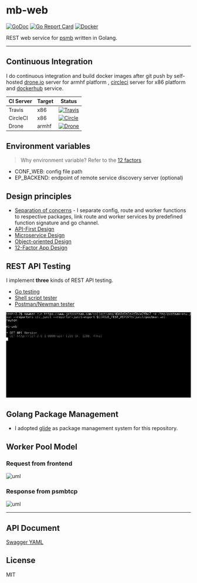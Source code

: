 # mb-web

[![GoDoc](https://godoc.org/github.com/taka-wang/mb-web?status.svg)](http://godoc.org/github.com/taka-wang/mb-web)
[![Go Report Card](https://goreportcard.com/badge/github.com/taka-wang/mb-web)](https://goreportcard.com/report/github.com/taka-wang/mb-web)
[![Docker](https://img.shields.io/badge/docker-ready-brightgreen.svg)](https://hub.docker.com/r/edgepro/mb-web)

REST web service for [psmb](https://github.com/taka-wang/psmb) written in Golang.

---

## Continuous Integration

I do continuous integration and build docker images after git push by self-hosted [drone.io](http://armdrone.cmwang.net) server for armhf platform , [circleci](http://circleci.com) server for x86 platform and [dockerhub](https://hub.docker.com/r/edgepro/mb-web) service.

| CI Server| Target    | Status                                                                                                                                                                     |
|----------|-----------|----------------------------------------------------------------------------------------------------------------------------------|
| Travis   | x86       | [![Travis](https://travis-ci.org/taka-wang/mb-web.svg)](https://travis-ci.org/taka-wang/mb-web)              |
| CircleCI | x86       | [![Circle](https://circleci.com/gh/taka-wang/mb-web.svg?style=shield)](https://circleci.com/gh/taka-wang/mb-web)               |
| Drone    | armhf     | [![Drone](http://armdrone.cmwang.net/api/badges/taka-wang/mb-web/status.svg)](http://armdrone.cmwang.net/taka-wang/mb-web)|

## Environment variables

> Why environment variable? Refer to the [12 factors](http://12factor.net/)

- CONF_WEB: config file path
- EP_BACKEND: endpoint of remote service discovery server (optional)


## Design principles

- [Separation of concerns](https://en.wikipedia.org/wiki/Separation_of_concerns) - I separate config, route and worker functions to respective packages, link route and worker services by predefined function signature and go channel.
- [API-First Design](http://www.api-first.com/)
- [Microservice Design](https://en.wikipedia.org/wiki/Microservices)
- [Object-oriented Design](https://en.wikipedia.org/wiki/Object-oriented_design)
- [12-Factor App Design](http://12factor.net/)

## REST API Testing

I implement **three** kinds of REST API testing.

- [Go testing](test/client_test.go)
- [Shell script tester](image/shell.gif)    
- [Postman/Newman tester](image/newman.gif)

![gif](image/newman.gif)

## Golang Package Management

- I adopted [glide](https://glide.sh/) as package management system for this repository.

## Worker Pool Model

### Request from frontend

![uml](http://uml.cmwang.net:8000/plantuml/svg/5Sh13O0W3030LNG0QUBJRIfK848XfGrnU_LzjsRsnGAPb2Mfzd4024uNioOxRP3unagiphSAYZTk4pb2jrgWub0I2DHBU-gNuDgd--a5)

### Response from psmbtcp

![uml](http://uml.cmwang.net:8000/plantuml/svg/5Sh13O0W3030LNG0QUBJRIfK848XfGrnU_LzjsRsnGAPb2Mfzd4024uNioOxRP3unagiphSAYZTk4pb2jrgWub0I2DHBU-gNOEwN--a5)

---

## API Document

[Swagger YAML](docs/swagger.yaml)

## License

MIT
